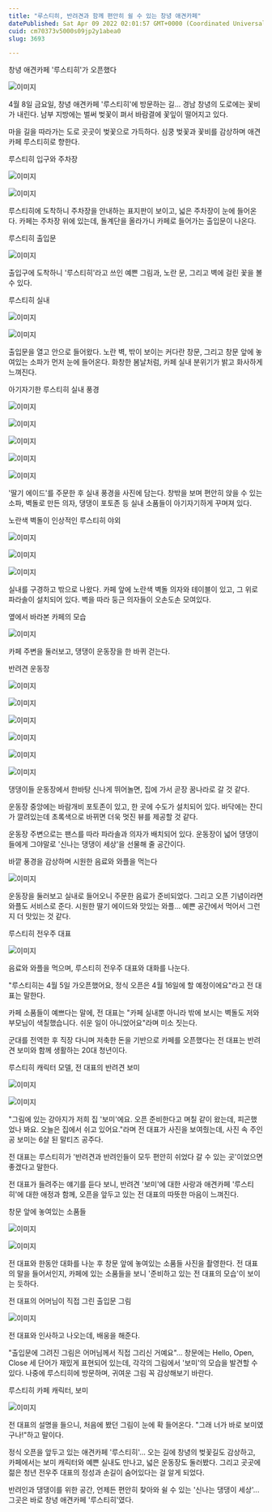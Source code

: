 ```yaml
---
title: "루스티히, 반려견과 함께 편안히 쉴 수 있는 창녕 애견카페"
datePublished: Sat Apr 09 2022 02:01:57 GMT+0000 (Coordinated Universal Time)
cuid: cm70373v5000s09jp2y1abea0
slug: 3693

---
```



창녕 애견카페 '루스티히'가 오픈했다

![이미지](https://cdn.hashnode.com/res/hashnode/image/upload/v1739254397862/ecc7c1af-47f2-47c8-b068-a73e0ea8d4a9.jpeg)

4월 8일 금요일, 창녕 애견카페 '루스티히'에 방문하는 길... 경남 창녕의 도로에는 꽃비가 내린다. 남부 지방에는 벌써 벚꽃이 펴서 바람결에 꽃잎이 떨어지고 있다.

마을 길을 따라가는 도로 곳곳이 벚꽃으로 가득하다. 심쿵 벚꽃과 꽃비를 감상하며 애견카페 루스티히로 향한다.

루스티히 입구와 주차장

![이미지](https://cdn.hashnode.com/res/hashnode/image/upload/v1739254400170/c39cda18-360b-40ec-9f28-2a370e83f3b6.jpeg)

![이미지](https://cdn.hashnode.com/res/hashnode/image/upload/v1739254402567/c2a1c04b-2103-4f9c-a693-ce0a5061b224.jpeg)

루스티히에 도착하니 주차장을 안내하는 표지판이 보이고, 넓은 주차장이 눈에 들어온다. 카페는 주차장 위에 있는데, 돌계단을 올라가니 카페로 들어가는 출입문이 나온다.

루스티히 출입문

![이미지](https://cdn.hashnode.com/res/hashnode/image/upload/v1739254404524/ed2ff0c2-5b61-41b2-b05f-775587290b35.jpeg)

출입구에 도착하니 '루스티히'라고 쓰인 예쁜 그림과, 노란 문, 그리고 벽에 걸린 꽃을 볼 수 있다.

루스티히 실내

![이미지](https://cdn.hashnode.com/res/hashnode/image/upload/v1739254406415/be08a01a-3473-4e03-be8f-b93ec97ea223.jpeg)

![이미지](https://cdn.hashnode.com/res/hashnode/image/upload/v1739254408549/70092c9b-43f4-4af8-9a83-71ede28da77b.jpeg)

출입문을 열고 안으로 들어왔다. 노란 벽, 밖이 보이는 커다란 창문, 그리고 창문 앞에 놓여있는 소파가 먼저 눈에 들어온다. 화창한 봄날처럼, 카페 실내 분위기가 밝고 화사하게 느껴진다.

아기자기한 루스티히 실내 풍경

![이미지](https://cdn.hashnode.com/res/hashnode/image/upload/v1739254410587/aa05d4be-837d-496f-a5e4-a5a5de60453e.jpeg)

![이미지](https://cdn.hashnode.com/res/hashnode/image/upload/v1739254412518/62935dd3-4a0f-4022-80cd-be99234fdd23.jpeg)

![이미지](https://cdn.hashnode.com/res/hashnode/image/upload/v1739254414822/e4fe7c1a-8779-4c13-a80b-5ada602bac71.jpeg)

![이미지](https://cdn.hashnode.com/res/hashnode/image/upload/v1739254416915/bd4a5112-0874-4fae-8330-2d17892c6def.jpeg)

![이미지](https://cdn.hashnode.com/res/hashnode/image/upload/v1739254418733/64738199-3d6c-42b8-8dd9-a7e870b5ff37.jpeg)

'딸기 에이드'를 주문한 후 실내 풍경을 사진에 담는다. 창밖을 보며 편안히 앉을 수 있는 소파, 벽돌로 만든 의자, 댕댕이 포토존 등 실내 소품들이 아기자기하게 꾸며져 있다.

노란색 벽돌이 인상적인 루스티히 야외

![이미지](https://cdn.hashnode.com/res/hashnode/image/upload/v1739254420703/5992de0d-769e-4cce-88fb-b14dd122883f.jpeg)

![이미지](https://cdn.hashnode.com/res/hashnode/image/upload/v1739254422620/c3c81c2e-9816-4332-988c-0974a7f19e1d.jpeg)

![이미지](https://cdn.hashnode.com/res/hashnode/image/upload/v1739254424435/a21113a8-c427-458e-b6fd-6711990ecab8.jpeg)

실내를 구경하고 밖으로 나왔다. 카페 앞에 노란색 벽돌 의자와 테이블이 있고, 그 위로 파라솔이 설치되어 있다. 벽을 따라 둥근 의자들이 오손도손 모여있다.

옆에서 바라본 카페의 모습

![이미지](https://cdn.hashnode.com/res/hashnode/image/upload/v1739254426317/2ba723fe-e4a1-4f1c-941b-61e85faedc2b.jpeg)

카페 주변을 둘러보고, 댕댕이 운동장을 한 바퀴 걷는다.

반려견 운동장

![이미지](https://cdn.hashnode.com/res/hashnode/image/upload/v1739254428504/0d5a2a9c-d133-49ad-b353-e44342d1ddc0.jpeg)

![이미지](https://cdn.hashnode.com/res/hashnode/image/upload/v1739254430624/605efa99-9b2d-4800-86fc-6c679183b1d2.jpeg)

![이미지](https://cdn.hashnode.com/res/hashnode/image/upload/v1739254433059/745f7791-822f-443f-9db7-e69a7c21b084.jpeg)

![이미지](https://cdn.hashnode.com/res/hashnode/image/upload/v1739254435222/39aaa293-9a52-4cc7-b5f6-95c3cd17d986.jpeg)

![이미지](https://cdn.hashnode.com/res/hashnode/image/upload/v1739254437353/911b789d-2020-4d77-9b5e-9b8539c32cca.jpeg)

![이미지](https://cdn.hashnode.com/res/hashnode/image/upload/v1739254439454/745302ed-3ed6-46d4-a226-eafb7c88cef4.jpeg)

댕댕이들 운동장에서 한바탕 신나게 뛰어놀면, 집에 가서 곧장 꿈나라로 갈 것 같다.

운동장 중앙에는 바람개비 포토존이 있고, 한 곳에 수도가 설치되어 있다. 바닥에는 잔디가 깔려있는데 초록색으로 바뀌면 더욱 멋진 뷰를 제공할 것 같다.

운동장 주변으로는 팬스를 따라 파라솔과 의자가 배치되어 있다. 운동장이 넓어 댕댕이들에게 그야말로 '신나는 댕댕이 세상'을 선물해 줄 공간이다.

바깥 풍경을 감상하며 시원한 음료와 와플을 먹는다

![이미지](https://cdn.hashnode.com/res/hashnode/image/upload/v1739254441498/ef351862-ed62-4c97-8c1b-762fed7ac762.jpeg)

운동장을 둘러보고 실내로 들어오니 주문한 음료가 준비되었다. 그리고 오픈 기념이라면 와플도 서비스로 준다. 시원한 딸기 에이드와 맛있는 와플... 예쁜 공간에서 먹어서 그런지 더 맛있는 것 같다.

루스티히 전우주 대표

![이미지](https://cdn.hashnode.com/res/hashnode/image/upload/v1739254443202/49ff6459-52b8-4900-ba70-855c21b726eb.jpeg)

음료와 와플을 먹으며, 루스티히 전우주 대표와 대화를 나눈다.

"루스티히는 4월 5일 가오픈했어요, 정식 오픈은 4월 16일에 할 예정이에요"라고 전 대표는 말한다.

카페 소품들이 예쁘다는 말에, 전 대표는 "카페 실내뿐 아니라 밖에 보시는 벽돌도 저와 부모님이 색칠했습니다. 쉬운 일이 아니었어요"라며 미소 짓는다.

군대를 전역한 후 직장 다니며 저축한 돈을 기반으로 카페를 오픈했다는 전 대표는 반려견 보미와 함께 생활하는 20대 청년이다.

루스티히 캐릭터 모델, 전 대표의 반려견 보미

![이미지](https://cdn.hashnode.com/res/hashnode/image/upload/v1739254445050/726f649c-7a37-42d8-b540-a81687699bae.jpeg)

![이미지](https://cdn.hashnode.com/res/hashnode/image/upload/v1739254446935/733cc520-aa21-431f-8be5-f65f559f6fe4.jpeg)

"그림에 있는 강아지가 저희 집 '보미'에요. 오픈 준비한다고 며칠 같이 왔는데, 피곤했었나 봐요. 오늘은 집에서 쉬고 있어요."라며 전 대표가 사진을 보여줬는데, 사진 속 주인공 보미는 6살 된 말티즈 공주다.

전 대표는 루스티히가 '반려견과 반려인들이 모두 편안히 쉬었다 갈 수 있는 곳'이었으면 좋겠다고 말한다.

전 대표가 들려주는 얘기를 듣다 보니, 반려견 '보미'에 대한 사랑과 애견카페 '루스티히'에 대한 애정과 함께, 오픈을 앞두고 있는 전 대표의 따뜻한 마음이 느껴진다.

창문 앞에 놓여있는 소품들

![이미지](https://cdn.hashnode.com/res/hashnode/image/upload/v1739254448912/4c817ea5-f23e-4108-9692-58f464819f06.jpeg)

![이미지](https://cdn.hashnode.com/res/hashnode/image/upload/v1739254451599/1d3d7e0f-da65-4b0a-a41a-ad0dc74ad92e.jpeg)

전 대표와 한동안 대화를 나눈 후 창문 앞에 놓여있는 소품들 사진을 촬영한다. 전 대표의 말을 들어서인지, 카페에 있는 소품들을 보니 '준비하고 있는 전 대표의 모습'이 보이는 듯하다.

전 대표의 어머님이 직접 그린 출입문 그림

![이미지](https://cdn.hashnode.com/res/hashnode/image/upload/v1739254453546/e36f96f8-b754-46e4-a34d-378f65f4c417.jpeg)

전 대표와 인사하고 나오는데, 배웅을 해준다.

"출입문에 그려진 그림은 어머님께서 직접 그리신 거예요"... 창문에는 Hello, Open, Close 세 단어가 재밌게 표현되어 있는데, 각각의 그림에서 '보미'의 모습을 발견할 수 있다. 나중에 루스티히에 방문하며, 귀여운 그림 꼭 감상해보기 바란다.

루스티히 카페 캐릭터, 보미

![이미지](https://cdn.hashnode.com/res/hashnode/image/upload/v1739254455290/9ec77d3b-2d91-41cf-9151-5a06a8aa977d.jpeg)

전 대표의 설명을 들으니, 처음에 봤던 그림이 눈에 확 들어온다. "그래 너가 바로 보미였구나!"하고 말이다.

정식 오픈을 앞두고 있는 애견카페 '루스티히'... 오는 길에 창녕의 벚꽃길도 감상하고, 카페에서는 보미 캐릭터와 예쁜 실내도 만나고, 넓은 운동장도 둘러봤다. 그리고 곳곳에 젊은 청년 전우주 대표의 정성과 손길이 숨어있다는 걸 알게 되었다.

반려인과 댕댕이를 위한 공간, 언제든 편안히 찾아와 쉴 수 있는 '신나는 댕댕이 세상'... 그곳은 바로 창녕 애견카페 '루스티히'였다.